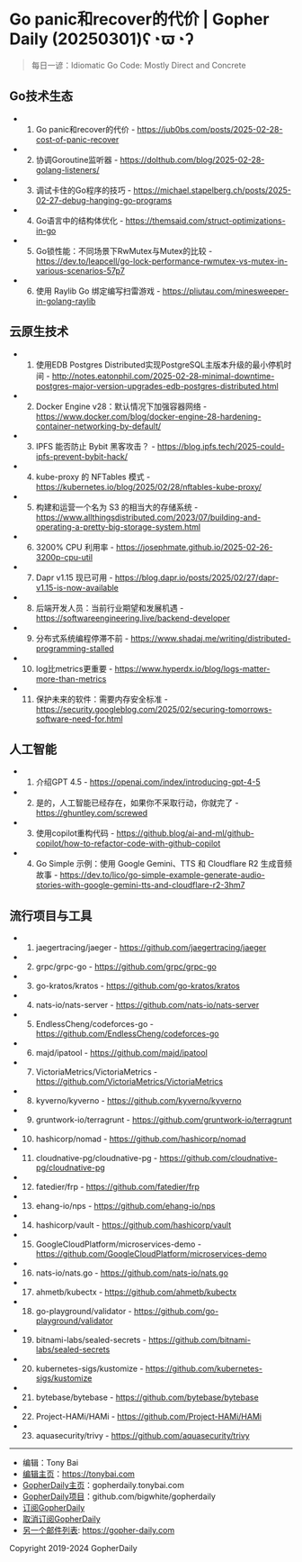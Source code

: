 # Go panic和recover的代价 | Gopher Daily (20250301)ʕ◔ϖ◔ʔ

>每日一谚：Idiomatic Go Code: Mostly Direct and Concrete

## Go技术生态


- 1. Go panic和recover的代价 - https://jub0bs.com/posts/2025-02-28-cost-of-panic-recover

- 2. 协调Goroutine监听器 - https://dolthub.com/blog/2025-02-28-golang-listeners/

- 3. 调试卡住的Go程序的技巧 - https://michael.stapelberg.ch/posts/2025-02-27-debug-hanging-go-programs

- 4. Go语言中的结构体优化 - https://themsaid.com/struct-optimizations-in-go

- 5. Go锁性能：不同场景下RwMutex与Mutex的比较 - https://dev.to/leapcell/go-lock-performance-rwmutex-vs-mutex-in-various-scenarios-57p7

- 6. 使用 Raylib Go 绑定编写扫雷游戏 - https://pliutau.com/minesweeper-in-golang-raylib


## 云原生技术


- 1. 使用EDB Postgres Distributed实现PostgreSQL主版本升级的最小停机时间 - http://notes.eatonphil.com/2025-02-28-minimal-downtime-postgres-major-version-upgrades-edb-postgres-distributed.html

- 2. Docker Engine v28：默认情况下加强容器网络 - https://www.docker.com/blog/docker-engine-28-hardening-container-networking-by-default/

- 3. IPFS 能否防止 Bybit 黑客攻击？ - https://blog.ipfs.tech/2025-could-ipfs-prevent-bybit-hack/

- 4. kube-proxy 的 NFTables 模式 - https://kubernetes.io/blog/2025/02/28/nftables-kube-proxy/

- 5. 构建和运营一个名为 S3 的相当大的存储系统 - https://www.allthingsdistributed.com/2023/07/building-and-operating-a-pretty-big-storage-system.html

- 6. 3200% CPU 利用率 - https://josephmate.github.io/2025-02-26-3200p-cpu-util

- 7. Dapr v1.15 现已可用 - https://blog.dapr.io/posts/2025/02/27/dapr-v1.15-is-now-available

- 8. 后端开发人员：当前行业期望和发展机遇 - https://softwareengineering.live/backend-developer

- 9. 分布式系统编程停滞不前 - https://www.shadaj.me/writing/distributed-programming-stalled

- 10. log比metrics更重要 - https://www.hyperdx.io/blog/logs-matter-more-than-metrics

- 11. 保护未来的软件：需要内存安全标准 - https://security.googleblog.com/2025/02/securing-tomorrows-software-need-for.html


## 人工智能


- 1. 介绍GPT 4.5 - https://openai.com/index/introducing-gpt-4-5

- 2. 是的，人工智能已经存在，如果你不采取行动，你就完了 - https://ghuntley.com/screwed

- 3. 使用copilot重构代码 - https://github.blog/ai-and-ml/github-copilot/how-to-refactor-code-with-github-copilot

- 4. Go Simple 示例：使用 Google Gemini、TTS 和 Cloudflare R2 生成音频故事 - https://dev.to/lico/go-simple-example-generate-audio-stories-with-google-gemini-tts-and-cloudflare-r2-3hm7


## 流行项目与工具


- 1. jaegertracing/jaeger - https://github.com/jaegertracing/jaeger

- 2. grpc/grpc-go - https://github.com/grpc/grpc-go

- 3. go-kratos/kratos - https://github.com/go-kratos/kratos

- 4. nats-io/nats-server - https://github.com/nats-io/nats-server

- 5. EndlessCheng/codeforces-go - https://github.com/EndlessCheng/codeforces-go

- 6. majd/ipatool - https://github.com/majd/ipatool

- 7. VictoriaMetrics/VictoriaMetrics - https://github.com/VictoriaMetrics/VictoriaMetrics

- 8. kyverno/kyverno - https://github.com/kyverno/kyverno

- 9. gruntwork-io/terragrunt - https://github.com/gruntwork-io/terragrunt

- 10. hashicorp/nomad - https://github.com/hashicorp/nomad

- 11. cloudnative-pg/cloudnative-pg - https://github.com/cloudnative-pg/cloudnative-pg

- 12. fatedier/frp - https://github.com/fatedier/frp

- 13. ehang-io/nps - https://github.com/ehang-io/nps

- 14. hashicorp/vault - https://github.com/hashicorp/vault

- 15. GoogleCloudPlatform/microservices-demo - https://github.com/GoogleCloudPlatform/microservices-demo

- 16. nats-io/nats.go - https://github.com/nats-io/nats.go

- 17. ahmetb/kubectx - https://github.com/ahmetb/kubectx

- 18. go-playground/validator - https://github.com/go-playground/validator

- 19. bitnami-labs/sealed-secrets - https://github.com/bitnami-labs/sealed-secrets

- 20. kubernetes-sigs/kustomize - https://github.com/kubernetes-sigs/kustomize

- 21. bytebase/bytebase - https://github.com/bytebase/bytebase

- 22. Project-HAMi/HAMi - https://github.com/Project-HAMi/HAMi

- 23. aquasecurity/trivy - https://github.com/aquasecurity/trivy


----

- 编辑：Tony Bai
- [编辑主页](https://tonybai.com)：https://tonybai.com
- [GopherDaily主页](https://gopherdaily.tonybai.com)：gopherdaily.tonybai.com
- [GopherDaily项目](https://github.com/bigwhite/gopherdaily)：github.com/bigwhite/gopherdaily
- [订阅GopherDaily](https://gopherdaily.tonybai.com/subscribe)
- [取消订阅GopherDaily](https://gopherdaily.tonybai.com/unsubscribe)
- [另一个邮件列表](https://gopher-daily.com): https://gopher-daily.com

Copyright 2019-2024 GopherDaily
